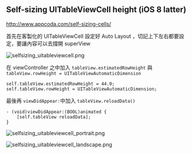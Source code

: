 ## Self-sizing UITableViewCell height (iOS 8 latter)
http://www.appcoda.com/self-sizing-cells/

首先在客製化的 UITableViewCell 設定好 Auto Layout ，切記上下左右都要設定，要讓內容可以去撐開 superView

![selfsizing_uitableviewcell.png](./selfsizing_uitableviewcell.png)


在 viewController 之中加入 `tableView.estimatedRowHeight` 與 `tableView.rowHeight = UITableViewAutomaticDimension`
``` objc
self.tableView.estimatedRowHeight = 44.0;
self.tableView.rowHeight = UITableViewAutomaticDimension;
```

最後再 `viewDidAppear:`中加入 `tableView.reloadData()`
``` objc
- (void)viewDidAppear:(BOOL)animated {
	[self.tableView reloadData];
}
```

![selfsizing_uitableviewcell_portrait.png](./selfsizing_uitableviewcell_portrait.png)

![selfsizing_uitableviewcell_landscape.png](./selfsizing_uitableviewcell_landscape.png)
